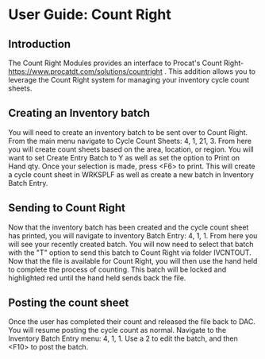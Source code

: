 # User Guide: Count Right

## Introduction

The Count Right Modules provides an interface to Procat's Count Right- https://www.procatdt.com/solutions/countright . This addition allows you to leverage the Count Right system for managing your inventory cycle count sheets. 

## Creating an Inventory batch
You will need to create an inventory batch to be sent over to Count Right. From the main menu navigate to Cycle Count Sheets: 4, 1, 21, 3. From here you will create count sheets based on the area, location, or region. You will want to set Create Entry Batch to Y as well as set the option to Print on Hand qty. Once your selection is made, press &lt;F6&gt; to print. This will create a cycle count sheet in WRKSPLF as well as create a new batch in Inventory Batch Entry. 

## Sending to Count Right
Now that the inventory batch has been created and the cycle count sheet has printed, you will navigate to inventory Batch Entry: 4, 1, 1. From here you will see your recently created batch. You will now need to select that batch with the "T" option to send this batch to Count Right via folder IVCNTOUT. Now that the file is available for Count Right, you will then use the hand held to complete the process of counting. This batch will be locked and highlighted red until the hand held sends back the file. 

## Posting the count sheet
Once the user has completed their count and released the file back to DAC. You will resume posting the cycle count as normal. Navigate to the Inventory Batch Entry menu: 4, 1, 1. Use a 2 to edit the batch, and then &lt;F10&gt; to post the batch. 


